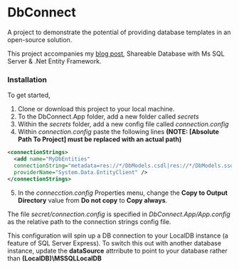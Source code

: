# DbConnect
A project to demonstrate the potential of providing database templates in an open-source solution.

This project accompanies my [blog post](https://medium.com/@kevin.michael.horan/distributed-video-streaming-with-python-and-kafka-551de69fe1dd), Shareable Database with Ms SQL Server & .Net Entity Framework.

### Installation

To get started, 
1. Clone or download this project to your local machine.
2. To the DbConnect.App folder, add a new folder called *secrets*
3. Within the *secrets* folder, add a new config file called *connection.config*
4. Within *connection.config* paste the following lines **(NOTE: [Absolute Path To Project] must be replaced with an actual path)**

```xml
<connectionStrings>
  <add name="MyDbEntities"
  connectionString="metadata=res://*/DbModels.csdl|res://*/DbModels.ssdl|res://*/DbModels.msl;provider=System.Data.SqlClient; provider connection string=&quot;data source=(LocalDB)\MSSQLLocalDB;attachdbfilename=[Absolute Path To Project]\DbConnect.App\App_Data\MyDb.mdf;integrated security=True;MultipleActiveResultSets=True;App=EntityFramework&quot;" 
  providerName="System.Data.EntityClient" />
</connectionStrings>
```
5. In the *connecction.config* Properties menu, change the **Copy to Output Directory** value from **Do not copy** to **Copy always**.

The file *secret/connection.config* is specified in *DbConnect.App/App.config* as the relative path to the connection strings config file.

This configuration will spin up a DB connection to your LocalDB instance (a feature of SQL Server Express). To switch this out with another database instance, update the **dataSource** attrribute to point to your database rather than **(LocalDB)\MSSQLLocalDB**

